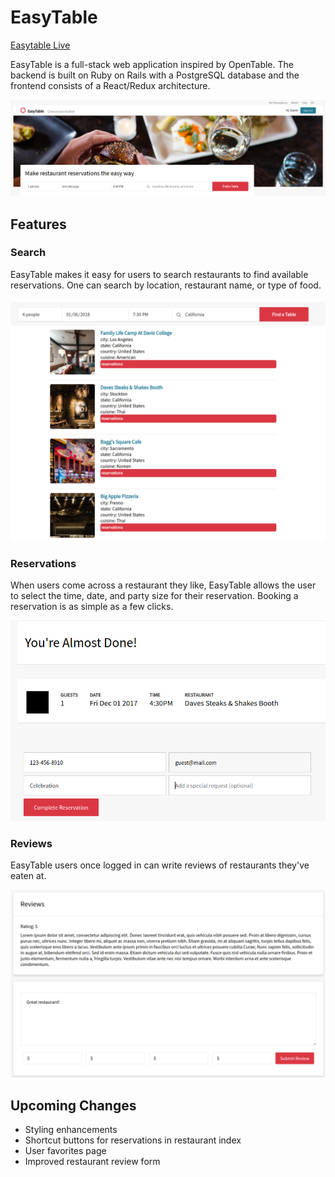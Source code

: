# EasyTable

[Easytable Live](https://easytable.herokuapp.com/)

 EasyTable is a full-stack web application inspired by OpenTable. The backend
 is built on Ruby on Rails with a PostgreSQL database and the frontend consists
 of a React/Redux architecture.


![](images/banner.png)

## Features

### Search

EasyTable makes it easy for users to search restaurants to find available
reservations. One can search by location, restaurant name, or type of food.


![](images/search2.png)


### Reservations

When users come across a restaurant they like, EasyTable allows the user to
select the time, date, and party size for their reservation. Booking a
reservation is as simple as a few clicks.


![](images/reservation.png)

### Reviews

EasyTable users once logged in can write reviews of restaurants they've eaten at.


![](images/reviews.png)

## Upcoming Changes
* Styling enhancements
* Shortcut buttons for reservations in restaurant index
* User favorites page
* Improved restaurant review form
